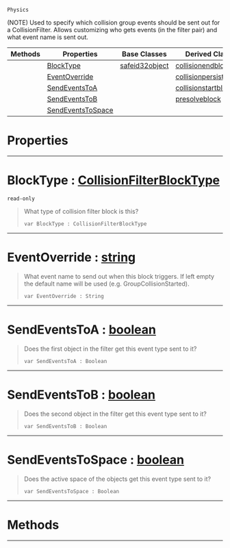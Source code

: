  `Physics`

(NOTE) Used to specify which collision group events should be sent out for a CollisionFilter. Allows customizing who gets events (in the filter pair) and what event name is sent out.

|Methods|Properties|Base Classes|Derived Classes|
|---|---|---|---|
| |[ BlockType](https://github.com/ArendDanielek/ZeroDocsTest/blob/master/code_reference/class_reference/collisionfilterblock.markdown#blocktype-zero-engine-do)|[safeid32object](https://github.com/ArendDanielek/ZeroDocsTest/blob/master/code_reference/class_reference/safeid32object.markdown)|[collisionendblock](https://github.com/ArendDanielek/ZeroDocsTest/blob/master/code_reference/class_reference/collisionendblock.markdown)|
| |[ EventOverride](https://github.com/ArendDanielek/ZeroDocsTest/blob/master/code_reference/class_reference/collisionfilterblock.markdown#eventoverride-zero-engin)| |[collisionpersistedblock](https://github.com/ArendDanielek/ZeroDocsTest/blob/master/code_reference/class_reference/collisionpersistedblock.markdown)|
| |[ SendEventsToA](https://github.com/ArendDanielek/ZeroDocsTest/blob/master/code_reference/class_reference/collisionfilterblock.markdown#sendeventstoa-zero-engin)| |[collisionstartblock](https://github.com/ArendDanielek/ZeroDocsTest/blob/master/code_reference/class_reference/collisionstartblock.markdown)|
| |[ SendEventsToB](https://github.com/ArendDanielek/ZeroDocsTest/blob/master/code_reference/class_reference/collisionfilterblock.markdown#sendeventstob-zero-engin)| |[presolveblock](https://github.com/ArendDanielek/ZeroDocsTest/blob/master/code_reference/class_reference/presolveblock.markdown)|
| |[ SendEventsToSpace](https://github.com/ArendDanielek/ZeroDocsTest/blob/master/code_reference/class_reference/collisionfilterblock.markdown#sendeventstospace-zero-e)| | |


 #  Properties


---  
 #  BlockType : [CollisionFilterBlockType](https://github.com/ArendDanielek/ZeroDocsTest/blob/master/code_reference/enum_reference.markdown#collisionfilterblocktype)

 `read-only`

> What type of collision filter block is this?
> ``` lang=cpp, name=Zilch
> var BlockType : CollisionFilterBlockType


---  
 #  EventOverride : [string](https://github.com/ArendDanielek/ZeroDocsTest/blob/master/code_reference/zilch_base_types/string.markdown)

> What event name to send out when this block triggers. If left empty the default name will be used (e.g. GroupCollisionStarted).
> ``` lang=cpp, name=Zilch
> var EventOverride : String


---  
 #  SendEventsToA : [boolean](https://github.com/ArendDanielek/ZeroDocsTest/blob/master/code_reference/zilch_base_types/boolean.markdown)

> Does the first object in the filter get this event type sent to it?
> ``` lang=cpp, name=Zilch
> var SendEventsToA : Boolean


---  
 #  SendEventsToB : [boolean](https://github.com/ArendDanielek/ZeroDocsTest/blob/master/code_reference/zilch_base_types/boolean.markdown)

> Does the second object in the filter get this event type sent to it?
> ``` lang=cpp, name=Zilch
> var SendEventsToB : Boolean


---  
 #  SendEventsToSpace : [boolean](https://github.com/ArendDanielek/ZeroDocsTest/blob/master/code_reference/zilch_base_types/boolean.markdown)

> Does the active space of the objects get this event type sent to it?
> ``` lang=cpp, name=Zilch
> var SendEventsToSpace : Boolean


---  
 #  Methods


---  
 
  
  
  
  
  
  
  

 